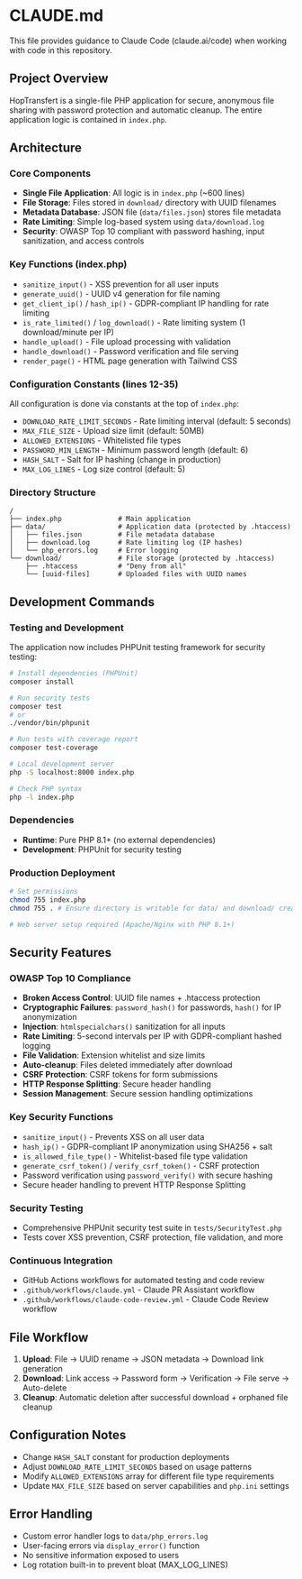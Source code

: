 # CLAUDE.md

This file provides guidance to Claude Code (claude.ai/code) when working with code in this repository.

## Project Overview

HopTransfert is a single-file PHP application for secure, anonymous file sharing with password protection and automatic cleanup. The entire application logic is contained in `index.php`.

## Architecture

### Core Components
- **Single File Application**: All logic is in `index.php` (~600 lines)
- **File Storage**: Files stored in `download/` directory with UUID filenames
- **Metadata Database**: JSON file (`data/files.json`) stores file metadata
- **Rate Limiting**: Simple log-based system using `data/download.log`
- **Security**: OWASP Top 10 compliant with password hashing, input sanitization, and access controls

### Key Functions (index.php)
- `sanitize_input()` - XSS prevention for all user inputs
- `generate_uuid()` - UUID v4 generation for file naming
- `get_client_ip()` / `hash_ip()` - GDPR-compliant IP handling for rate limiting
- `is_rate_limited()` / `log_download()` - Rate limiting system (1 download/minute per IP)
- `handle_upload()` - File upload processing with validation
- `handle_download()` - Password verification and file serving
- `render_page()` - HTML page generation with Tailwind CSS

### Configuration Constants (lines 12-35)
All configuration is done via constants at the top of `index.php`:
- `DOWNLOAD_RATE_LIMIT_SECONDS` - Rate limiting interval (default: 5 seconds)
- `MAX_FILE_SIZE` - Upload size limit (default: 50MB)
- `ALLOWED_EXTENSIONS` - Whitelisted file types
- `PASSWORD_MIN_LENGTH` - Minimum password length (default: 6)
- `HASH_SALT` - Salt for IP hashing (change in production)
- `MAX_LOG_LINES` - Log size control (default: 5)

### Directory Structure
```
/
├── index.php              # Main application
├── data/                  # Application data (protected by .htaccess)
│   ├── files.json         # File metadata database
│   ├── download.log       # Rate limiting log (IP hashes)
│   └── php_errors.log     # Error logging
└── download/              # File storage (protected by .htaccess)
    ├── .htaccess          # "Deny from all"
    └── [uuid-files]       # Uploaded files with UUID names
```

## Development Commands

### Testing and Development
The application now includes PHPUnit testing framework for security testing:

```bash
# Install dependencies (PHPUnit)
composer install

# Run security tests
composer test
# or
./vendor/bin/phpunit

# Run tests with coverage report
composer test-coverage

# Local development server
php -S localhost:8000 index.php

# Check PHP syntax
php -l index.php
```

### Dependencies
- **Runtime**: Pure PHP 8.1+ (no external dependencies)
- **Development**: PHPUnit for security testing

### Production Deployment
```bash
# Set permissions
chmod 755 index.php
chmod 755 . # Ensure directory is writable for data/ and download/ creation

# Web server setup required (Apache/Nginx with PHP 8.1+)
```

## Security Features

### OWASP Top 10 Compliance
- **Broken Access Control**: UUID file names + .htaccess protection
- **Cryptographic Failures**: `password_hash()` for passwords, `hash()` for IP anonymization  
- **Injection**: `htmlspecialchars()` sanitization for all inputs
- **Rate Limiting**: 5-second intervals per IP with GDPR-compliant hashed logging
- **File Validation**: Extension whitelist and size limits
- **Auto-cleanup**: Files deleted immediately after download
- **CSRF Protection**: CSRF tokens for form submissions
- **HTTP Response Splitting**: Secure header handling
- **Session Management**: Secure session handling optimizations

### Key Security Functions
- `sanitize_input()` - Prevents XSS on all user data
- `hash_ip()` - GDPR-compliant IP anonymization using SHA256 + salt
- `is_allowed_file_type()` - Whitelist-based file type validation
- `generate_csrf_token()` / `verify_csrf_token()` - CSRF protection
- Password verification using `password_verify()` with secure hashing
- Secure header handling to prevent HTTP Response Splitting

### Security Testing
- Comprehensive PHPUnit security test suite in `tests/SecurityTest.php`
- Tests cover XSS prevention, CSRF protection, file validation, and more

### Continuous Integration
- GitHub Actions workflows for automated testing and code review
- `.github/workflows/claude.yml` - Claude PR Assistant workflow
- `.github/workflows/claude-code-review.yml` - Claude Code Review workflow

## File Workflow

1. **Upload**: File → UUID rename → JSON metadata → Download link generation
2. **Download**: Link access → Password form → Verification → File serve → Auto-delete
3. **Cleanup**: Automatic deletion after successful download + orphaned file cleanup

## Configuration Notes

- Change `HASH_SALT` constant for production deployments
- Adjust `DOWNLOAD_RATE_LIMIT_SECONDS` based on usage patterns
- Modify `ALLOWED_EXTENSIONS` array for different file type requirements  
- Update `MAX_FILE_SIZE` based on server capabilities and `php.ini` settings

## Error Handling

- Custom error handler logs to `data/php_errors.log`
- User-facing errors via `display_error()` function
- No sensitive information exposed to users
- Log rotation built-in to prevent bloat (MAX_LOG_LINES)